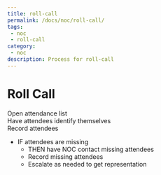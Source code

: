 ```yaml
---
title: roll-call
permalink: /docs/noc/roll-call/
tags: 
 - noc
 - roll-call
category:
 - noc
description: Process for roll-call
---
```


# Roll Call  

Open attendance list  
Have attendees identify themselves  
Record attendees  
  - IF attendees are missing  
    - THEN have NOC contact missing attendees  
    - Record missing attendees  
    - Escalate as needed to get representation  



